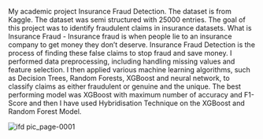 
My academic project Insurance Fraud Detection. The dataset is from Kaggle. The dataset was semi structured with 25000 entries. The goal of this project was to identify fraudulent claims in insurance datasets. What is Insurance Fraud - Insurance fraud is when people lie to an insurance company to get money they don’t deserve. Insurance Fraud Detection is the process of finding these false claims to stop fraud and save money.
I performed data preprocessing, including handling missing values and feature selection. I then applied various machine learning algorithms, such as Decision Trees,  Random Forests, XGBoost and neural network, to classify claims as either fraudulent or genuine and the unique. 
The best performing  model was XGBoost with maximum number of accuracy and F1- Score and then I have used Hybridisation Technique on the XGBoost and Random Forest Model. 

![ifd pic_page-0001](https://github.com/user-attachments/assets/793978db-922c-4bc9-b23f-bc5151eb2dd9)
